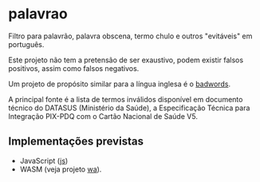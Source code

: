 # palavrao

Filtro para palavrão, palavra obscena, termo chulo e outros "evitáveis" em português.

Este projeto não tem a pretensão de ser exaustivo, podem existir
falsos positivos, assim como falsos negativos.

Um projeto de propósito similar para a língua inglesa é o [badwords](https://github.com/web-mech/badwords).

A principal fonte é a lista de termos inválidos disponível em documento técnico do DATASUS (Ministério da Saúde), a Especificação Técnica para Integração PIX-PDQ com o Cartão Nacional de Saúde V5.

## Implementações previstas

- JavaScript ([js](js))
- WASM (veja projeto [wa](https://github.com/kyriosdata/wa)).

